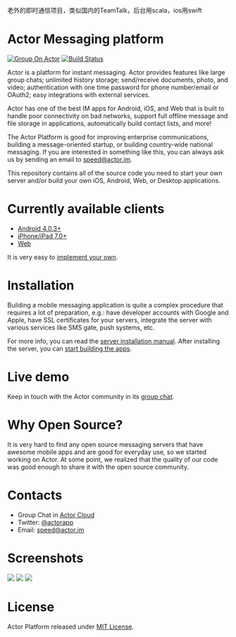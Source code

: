 老外的即时通信项目，类似国内的TeamTalk，后台用scala，ios用swift
# Actor Messaging platform

[![Group On Actor](actor-resources/group_on_actor.png)](https://quit.email/join/0d43e6a90d108ad9608514b5c17b76d5b2721d5e2ea51058d6ca43a66befe7f4)
[![Build Status](https://travis-ci.org/actorapp/actor-platform.svg)](https://travis-ci.org/actorapp/actor-platform)

Actor is a platform for instant messaging. Actor provides features like large group chats; unlimited history storage; send/receive documents, photo, and video; authentication with one time password for phone number/email or OAuth2; easy integrations with external services.

Actor has one of the best IM apps for Android, iOS, and Web that is built to handle poor connectivity on bad networks, support full offline message and file storage in applications, automatically build contact lists, and more!

The Actor Platform is good for improving enterprise communications, building a message-oriented startup, or building country-wide national messaging. If you are interested in something like this, you can always ask us by sending an email to speed@actor.im.

This repository contains all of the source code you need to start your own server and/or build your own iOS, Android, Web, or Desktop applications.

# Currently available clients
* [Android 4.0.3+](https://actor.im/android)
* [iPhone/iPad 7.0+](https://actor.im/ios)
* [Web](https://app.actor.im/)

It is very easy to [implement your own](http://actor.readme.io/docs/apps).

# Installation

Building a mobile messaging application is quite a complex procedure that requires a lot of preparation, e.g.: have developer accounts with Google and Apple, have SSL certificates for your servers, integrate the server with various services like SMS gate, push systems, etc.

For more info, you can read the [server installation manual](SERVER.md). After installing the server, you can [start building the apps](APPS.md).

# Live demo

Keep in touch with the Actor community in its [group chat](https://quit.email/join/0d43e6a90d108ad9608514b5c17b76d5b2721d5e2ea51058d6ca43a66befe7f4).

# Why Open Source?

It is very hard to find any open source messaging servers that have awesome mobile apps and are good for everyday use, so we started working on Actor. At some point, we realized that the quality of our code was good enough to share it with the open source community.

# Contacts

* Group Chat in [Actor Cloud](https://quit.email/join/0d43e6a90d108ad9608514b5c17b76d5b2721d5e2ea51058d6ca43a66befe7f4)
* Twitter: [@actorapp](https://twitter.com/actorapp)
* Email: [speed@actor.im](mailto:speed@actor.im)

# Screenshots
![](actor-resources/screenshots/Android1_Small.jpg) ![](actor-resources/screenshots/Android2_Small.jpg) ![](actor-resources/screenshots/Android8_Small.jpg)

# License

Actor Platform released under [MIT License](LICENSE).
